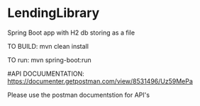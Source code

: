 # LendingLibrary



Spring Boot app with H2 db storing as a file


TO BUILD: mvn clean install

TO run: mvn spring-boot:run


#API DOCUUMENTATION: https://documenter.getpostman.com/view/8531496/Uz59MePa

Please use the postman documentstion for API's
